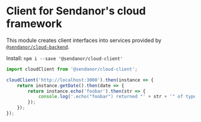 Client for Sendanor's cloud framework
=====================================

This module creates client interfaces into services provided by [`@sendanor/cloud-backend`](https://www.npmjs.com/package/@sendanor/cloud-backend).

Install: `npm i --save '@sendanor/cloud-client'`

```javascript
import cloudClient from '@sendanor/cloud-client';

cloudClient('http://localhost:3000').then(instance => {
	return instance.getDate().then(date => {
		return instance.echo('foobar').then(str => {
			console.log('.echo("foobar") returned "' + str + '" of type '+ typeof str+ " and of class "+ str.constructor.name);
		});
	});
});
```
